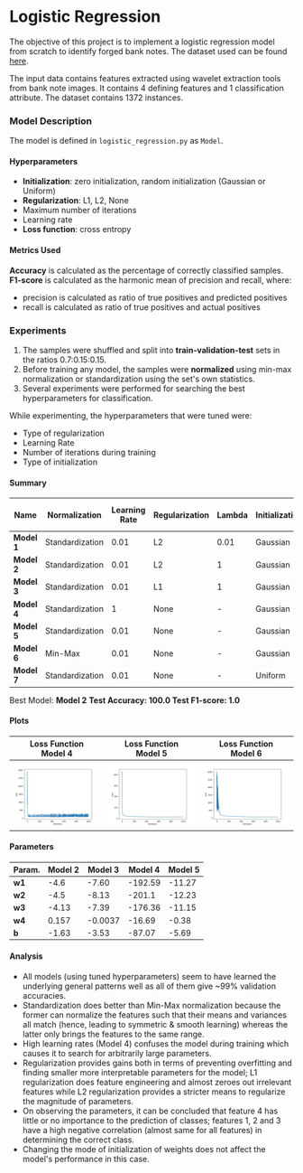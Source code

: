 # Logistic Regression

The objective of this project is to implement a logistic regression model from scratch to identify forged bank notes.
The dataset used can be found <a href="https://archive.ics.uci.edu/ml/datasets/banknote+authentication">here</a>.

The input data contains features extracted using wavelet extraction tools from bank note images. It
contains 4 defining features and 1 classification attribute. The dataset contains 1372 instances.

### Model Description

The model is defined in `logistic_regression.py` as `Model`.

#### Hyperparameters
- **Initialization**: zero initialization, random initialization (Gaussian or Uniform)
- **Regularization**: L1, L2, None
- Maximum number of iterations
- Learning rate
- **Loss function**: cross entropy

#### Metrics Used
**Accuracy** is calculated as the percentage of correctly classified samples.
**F1-score** is calculated as the harmonic mean of precision and recall, where:
- precision is calculated as ratio of true positives and predicted positives
- recall is calculated as ratio of true positives and actual positives

### Experiments

1. The samples were shuffled and split into **train-validation-test** sets in the ratios 0.7:0.15:0.15.
2. Before training any model, the samples were **normalized** using min-max normalization or standardization using the set's own statistics.
3. Several experiments were performed for searching the best hyperparameters for classification.

While experimenting, the hyperparameters that were tuned were:
- Type of regularization
- Learning Rate
- Number of iterations during training
- Type of initialization


#### Summary

|Name|Normalization|Learning Rate|Regularization|Lambda|Initialization|Number of Iterations|Training Accuracy|Validation Accuracy|Validation F1-score|
|--|--|--|--|--|--|--|--|--|--|
**Model 1**|Standardization|0.01|L2|0.01|Gaussian|1,000|97.8|99.5|0.995|
**Model 2**|Standardization|0.01|L2|1|Gaussian|1,000|97.8|99.5|0.995|
**Model 3**|Standardization|0.01|L1|1|Gaussian|1,000|98.6|99.0|0.99|
**Model 4**|Standardization|1|None|-|Gaussian|1,000|98.5|98.5|0.98|
**Model 5**|Standardization|0.01|None|-|Gaussian|1,000|98.4|99.0|0.99|
**Model 6**|Min-Max|0.01|None|-|Gaussian|1,000|97.8|99.5|0.995|
**Model 7**|Standardization|0.01|None|-|Uniform|1,000|98.4|99.0|0.99|

Best Model: **Model 2**
**Test Accuracy: 100.0
Test F1-score: 1.0**

#### Plots

|Loss Function<br>Model 4|Loss Function<br>Model 5|Loss Function<br>Model 6|
|--|--|--|
|<img src = "img/model4.png">|<img src = "img/model5.png">|<img src = "img/model6.png">

#### Parameters

|Param.|Model 2|Model 3|Model 4|Model 5
|--|--|--|--|--|
|**w1**| -4.6|-7.60|-192.59|-11.27
|**w2**| -4.5|-8.13|-201.1|-12.23
|**w3**| -4.13|-7.39|-176.36|-11.15
|**w4**|0.157|-0.0037|-16.69|-0.38
|**b**| -1.63|-3.53|-87.07|-5.69


#### Analysis
- All models (using tuned hyperparameters) seem to have learned the underlying general patterns well as all of them give ~99% validation accuracies.
- Standardization does better than Min-Max normalization because the former can normalize the features such that their means and variances all match (hence, leading to symmetric & smooth learning) whereas the latter only brings the features to the same range.
- High learning rates (Model 4) confuses the model during training which causes it to search for arbitrarily large parameters.
- Regularization provides gains both in terms of preventing overfitting and finding smaller more interpretable parameters for the model; L1 regularization does feature engineering and almost zeroes out irrelevant features while L2 regularization provides a stricter means to regularize the magnitude of parameters.
- On observing the parameters, it can be concluded that feature 4 has little or no importance to the prediction of classes; features 1, 2 and 3 have a high negative correlation (almost same for all features) in determining the correct class.
- Changing the mode of initialization of weights does not affect the model's performance in this case.